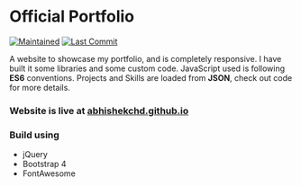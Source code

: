 # Official Portfolio

[![Maintained](https://img.shields.io/maintenance/yes/2019.svg?style=for-the-badge)](https://abhishekchd.github.io/)
[![Last Commit](https://img.shields.io/github/last-commit/AbhishekChd/abhishekchd.github.io.svg?style=for-the-badge)](https://img.shields.io/github/last-commit/AbhishekChd/abhishekchd.github.io.svg?style=for-the-badge)


A website to showcase my portfolio, and is completely responsive. I have built it some libraries and some custom code. JavaScript used is following **ES6** conventions. Projects and Skills are loaded from **JSON**, check out code for more details.

### Website is live at [abhishekchd.github.io](https://abhishekchd.github.io/)


### Build using
- jQuery
- Bootstrap 4
- FontAwesome
